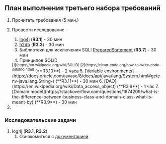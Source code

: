 ## План выполнения третьего набора требований

1. Прочитать требования (5 мин.)

2. Провести исследование
    1. [log4j](http://logging.apache.org/log4j/2.x/manual/configuration.html)
    (**R3.1**) - 30 мин
    2. [h2db](http://www.h2database.com/html/main.html ) (**R3.3**) - 30 мин
    3. Библиотеки для исключения SQLI 
    [PreparedStatement](http://docs.oracle.com/javase/tutorial/jdbc/basics/prepared.html)
    (**R3.7**) - 30 мин
    4. Принципов SOLID 
    <sup>
    [1](https://en.wikipedia.org/wiki/SOLID) 
    [2](https://clean-code.org/how-to-write-code-solidno.html)
    </sup>
    (**R3.10**) - 2 часа
    5. [Variable environments](https://docs.oracle.com/javase/8/docs/api/java/lang/System.html#getenv-java.lang.String-)
    (**R3.11**) - 30 мин
    6. [DAO](https://en.wikipedia.org/wiki/Data_access_object) (**R3.9**) - 1 час
    7. [Domain model](https://stackoverflow.com/questions/1674209/what-is-the-difference-between-business-class-and-domain-class-what-is-meant-by)
       (**R3.9**) - 30 мин

3. 

### Исследовательские задачи
1. log4j (**R3.1, R3.2**)
    1. Ознакомиться с 
    [документацией](http://logging.apache.org/log4j/2.x/manual/configuration.html)
    
 